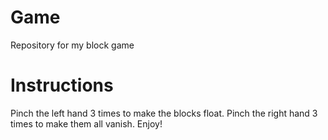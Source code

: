 # Game
Repository for my block game

# Instructions
Pinch the left hand 3 times to make the blocks float.
Pinch the right hand 3 times to make them all vanish.
Enjoy!
